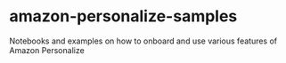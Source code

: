 # amazon-personalize-samples
Notebooks and examples on how to onboard and use various features of Amazon Personalize

